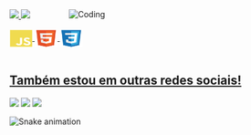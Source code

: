   <img align="right" alt="Coding" width="400" src="https://i.pinimg.com/originals/d7/bb/79/d7bb796de1bbf16e5b193b12d70e76a7.gif">
 
 <div>
   <a href="https://github.com/victortakatsu">
   <img height="180em" src="https://github-readme-stats.vercel.app/api?username=victortakatsu&show_icons=true&theme=vision-friendly-dark&include_all_commits=true&count_private=true"/>
   <img height="180em" src="https://github-readme-stats.vercel.app/api/top-langs/?username=victortakatsu&layout=compact&langs_count=6&theme=vision-friendly-dark"/>

</div>
<div style="display: inline_block"><br>
  <img align="center" alt="Js" height="30" width="40" src="https://raw.githubusercontent.com/devicons/devicon/master/icons/javascript/javascript-plain.svg">
  <img align="center" alt="HTML" height="30" width="40" src="https://raw.githubusercontent.com/devicons/devicon/master/icons/html5/html5-original.svg">
  <img align="center" alt="CSS" height="30" width="40" src="https://raw.githubusercontent.com/devicons/devicon/master/icons/css3/css3-original.svg">
</div>
 
 <br>

## Também estou em outras redes sociais!
<div> 
  <a href="https://instagram.com/victortakatsu" target="_blank"><img src="https://img.shields.io/badge/-Instagram-%23E4405F?style=for-the-badge&logo=instagram&logoColor=white" target="_blank"></a>
  <a href = "mailto:takatsu@outlook.com"><img src="https://img.shields.io/badge/-Outlook-%23333?style=for-the-badge&logo=gmail&logoColor=white" target="_blank"></a>
  <a href="https://www.linkedin.com/in/victortakatsu" target="_blank"><img src="https://img.shields.io/badge/-LinkedIn-%230077B5?style=for-the-badge&logo=linkedin&logoColor=white" target="_blank"></a> 
 
  ![Snake animation](https://github.com/victortakatsu/victortakatsu/blob/output/github-contribution-grid-snake.svg)

</div>
